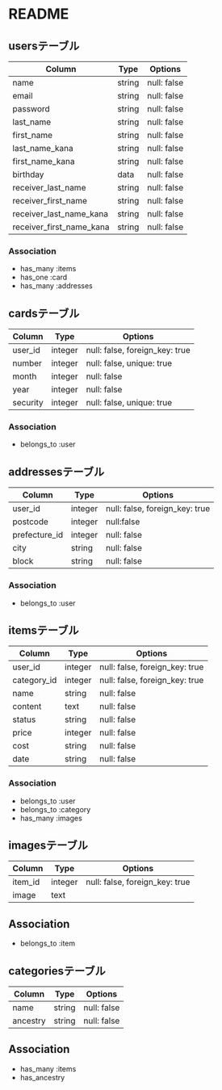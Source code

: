 # README

## usersテーブル
|Column|Type|Options|
|------|----|-------|
|name|string|null: false|
|email|string|null: false|
|password|string|null: false|
|last_name|string|null: false|
|first_name|string|null: false|
|last_name_kana|string|null: false|
|first_name_kana|string|null: false|
|birthday|data|null: false|
|receiver_last_name|string|null: false|
|receiver_first_name|string|null: false|
|receiver_last_name_kana|string|null: false|
|receiver_first_name_kana|string|null: false|

### Association
- has_many :items
- has_one  :card
- has_many :addresses

## cardsテーブル  
|Column|Type|Options|
|------|----|-------|
|user_id|integer|null: false, foreign_key: true|
|number|integer|null: false, unique: true|
|month|integer|null: false|
|year|integer|null: false|
|security|integer|null: false, unique: true|

### Association
- belongs_to :user

## addressesテーブル
|Column|Type|Options|
|------|----|-------|
|user_id|integer|null: false, foreign_key: true|
|postcode|integer|null:false|
|prefecture_id|integer|null: false|
|city|string|null: false|
|block|string|null: false|

### Association
- belongs_to :user


## itemsテーブル  
|Column|Type|Options|
|------|----|-------|
|user_id|integer|null: false, foreign_key: true|
|category_id|integer|null: false, foreign_key: true|
|name|string|null: false|
|content|text|null: false|
|status|string|null: false|
|price|integer|null: false|
|cost|string|null: false|
|date|string|null: false|

### Association
- belongs_to :user
- belongs_to :category
- has_many :images


## imagesテーブル
|Column|Type|Options|
|------|----|-------|
|item_id|integer|null: false, foreign_key: true|
|image|text|
## Association
- belongs_to :item


## categoriesテーブル   
|Column|Type|Options|
|------|----|-------|
|name|string|null: false|
|ancestry|string|null: false|

## Association
- has_many :items
- has_ancestry